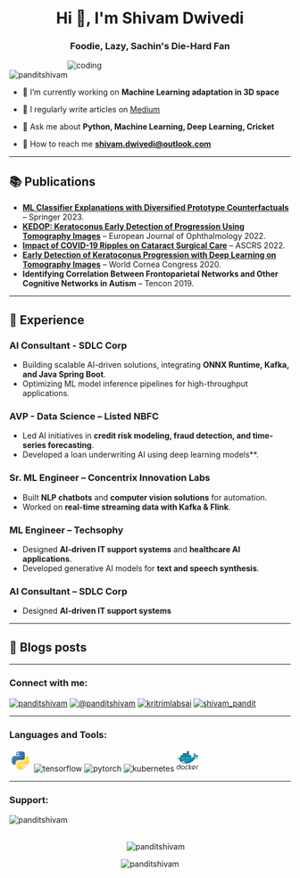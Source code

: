 <h1 align="center">Hi 👋, I'm Shivam Dwivedi</h1>
<h3 align="center">Foodie, Lazy, Sachin's Die-Hard Fan</h3>
<img align="right" width=400 alt="coding" src="https://media.tenor.com/HAhAxKV1mQMAAAAC/jujutsu-kaisen0-satoru-gojo.gif">

<p align="left"> <img src="https://komarev.com/ghpvc/?username=panditshivam&label=Profile%20views&color=0e75b6&style=flat" alt="panditshivam" /> </p>

- 🔬 I’m currently working on **Machine Learning adaptation in 3D space**

- 📝 I regularly write articles on [Medium](https://medium.com/@panditshivam)

- 💬 Ask me about **Python, Machine Learning, Deep Learning, Cricket**

- 📧 How to reach me **shivam.dwivedi@outlook.com**

---

## 📚 Publications
- **[ML Classifier Explanations with Diversified Prototype Counterfactuals](https://link.springer.com/book/9783031472237)** – Springer 2023.
- **[KEDOP: Keratoconus Early Detection of Progression Using Tomography Images](https://pubmed.ncbi.nlm.nih.gov/35343267/)** – European Journal of Ophthalmology 2022.
- **[Impact of COVID-19 Ripples on Cataract Surgical Care](https://ascrs.confex.com/ascrs/22am/meetingapp.cgi/Paper/84958)** – ASCRS 2022.
- **[Early Detection of Keratoconus Progression with Deep Learning on Tomography Images](https://journals.sagepub.com/doi/10.1177/11206721221087566?icid=int.sj-full-text.citing-articles.1)** – World Cornea Congress 2020.
- **Identifying Correlation Between Frontoparietal Networks and Other Cognitive Networks in Autism** – Tencon 2019.

---

## 🌟 Experience
### **AI Consultant - SDLC Corp**
- Building scalable AI-driven solutions, integrating **ONNX Runtime, Kafka, and Java Spring Boot**.
- Optimizing ML model inference pipelines for high-throughput applications.

### **AVP - Data Science – Listed NBFC**
- Led AI initiatives in **credit risk modeling, fraud detection, and time-series forecasting**.
- Developed a loan underwriting AI using deep learning models**.

### **Sr. ML Engineer – Concentrix Innovation Labs**
- Built **NLP chatbots** and **computer vision solutions** for automation.
- Worked on **real-time streaming data with Kafka & Flink**.

### **ML Engineer – Techsophy**
- Designed **AI-driven IT support systems** and **healthcare AI applications**.
- Developed generative AI models for **text and speech synthesis**.

### **AI Consultant – SDLC Corp**
- Designed **AI-driven IT support systems**
---

## 📕 Blogs posts
<!-- BLOG-POST-LIST:START -->
<!-- BLOG-POST-LIST:END -->

---

<h3 align="left">Connect with me:</h3>
<p align="left">
<a href="https://linkedin.com/in/panditshivam" target="blank"><img align="center" src="https://raw.githubusercontent.com/rahuldkjain/github-profile-readme-generator/master/src/images/icons/Social/linked-in-alt.svg" alt="panditshivam" height="30" width="40" /></a>
<a href="https://medium.com/@panditshivam" target="blank"><img align="center" src="https://raw.githubusercontent.com/rahuldkjain/github-profile-readme-generator/master/src/images/icons/Social/medium.svg" alt="@panditshivam" height="30" width="40" /></a>
<a href="https://www.youtube.com/c/kritrimlabsai" target="blank"><img align="center" src="https://raw.githubusercontent.com/rahuldkjain/github-profile-readme-generator/master/src/images/icons/Social/youtube.svg" alt="kritrimlabsai" height="30" width="40" /></a>
<a href="https://www.leetcode.com/shivam_pandit" target="blank"><img align="center" src="https://raw.githubusercontent.com/rahuldkjain/github-profile-readme-generator/master/src/images/icons/Social/leet-code.svg" alt="shivam_pandit" height="30" width="40" /></a>
</p>

---

<h3 align="left">Languages and Tools:</h3>
<p align="left">
<img src="https://raw.githubusercontent.com/devicons/devicon/master/icons/python/python-original.svg" alt="python" width="40" height="40"/>
<img src="https://www.vectorlogo.zone/logos/tensorflow/tensorflow-icon.svg" alt="tensorflow" width="40" height="40"/>
<img src="https://www.vectorlogo.zone/logos/pytorch/pytorch-icon.svg" alt="pytorch" width="40" height="40"/>
<img src="https://www.vectorlogo.zone/logos/kubernetes/kubernetes-icon.svg" alt="kubernetes" width="40" height="40"/>
<img src="https://raw.githubusercontent.com/devicons/devicon/master/icons/docker/docker-original-wordmark.svg" alt="docker" width="40" height="40"/>
</p>

---

<h3 align="left">Support:</h3>
<p><a href="https://www.buymeacoffee.com/panditshivam"> <img align="left" src="https://cdn.buymeacoffee.com/buttons/v2/default-yellow.png" height="50" width="210" alt="panditshivam" /></a></p><br><br>

<p align="left"><img src=https://github-readme-stats.vercel.app/api/top-langs?username=panditshivam&show_icons=true alt=panditshivam /></p>

<p align="center"> <img src=https://github-readme-stats.vercel.app/api?username=panditshivam&show_icons=true alt=panditshivam /> </p>
